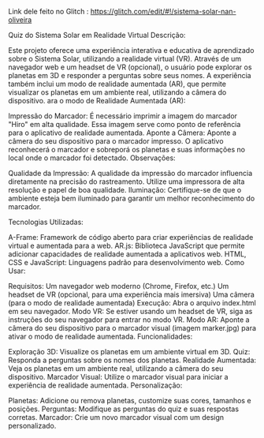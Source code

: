 Link dele feito no Glitch : https://glitch.com/edit/#!/sistema-solar-nan-oliveira

Quiz do Sistema Solar em Realidade Virtual
Descrição:

Este projeto oferece uma experiência interativa e educativa de aprendizado sobre o Sistema Solar, utilizando a realidade virtual (VR). 
Através de um navegador web e um headset de VR (opcional), o usuário pode explorar os planetas em 3D e responder a perguntas sobre seus nomes. 
A experiência também inclui um modo de realidade aumentada (AR), que permite visualizar os planetas em um ambiente real, utilizando a câmera do dispositivo.
ara o modo de Realidade Aumentada (AR):

Impressão do Marcador: É necessário imprimir a imagem do marcador "Hiro" em alta qualidade. Essa imagem serve como ponto de referência para o aplicativo de realidade aumentada.
Aponte a Câmera: Aponte a câmera do seu dispositivo para o marcador impresso. 
O aplicativo reconhecerá o marcador e sobreporá os planetas e suas informações no local onde o marcador foi detectado.
Observações:

Qualidade da Impressão: A qualidade da impressão do marcador influencia diretamente na precisão do rastreamento. Utilize uma impressora de alta resolução e papel de boa qualidade.
Iluminação: Certifique-se de que o ambiente esteja bem iluminado para garantir um melhor reconhecimento do marcador.

Tecnologias Utilizadas:

A-Frame: Framework de código aberto para criar experiências de realidade virtual e aumentada para a web.
AR.js: Biblioteca JavaScript que permite adicionar capacidades de realidade aumentada a aplicativos web.
HTML, CSS e JavaScript: Linguagens padrão para desenvolvimento web.
Como Usar:

Requisitos:
Um navegador web moderno (Chrome, Firefox, etc.)
Um headset de VR (opcional, para uma experiência mais imersiva)
Uma câmera (para o modo de realidade aumentada)
Execução:
Abra o arquivo index.html em seu navegador.
Modo VR: Se estiver usando um headset de VR, siga as instruções do seu navegador para entrar no modo VR.
Modo AR: Aponte a câmera do seu dispositivo para o marcador visual (imagem marker.jpg) para ativar o modo de realidade aumentada.
Funcionalidades:

Exploração 3D: Visualize os planetas em um ambiente virtual em 3D.
Quiz: Responda a perguntas sobre os nomes dos planetas.
Realidade Aumentada: Veja os planetas em um ambiente real, utilizando a câmera do seu dispositivo.
Marcador Visual: Utilize o marcador visual para iniciar a experiência de realidade aumentada.
Personalização:

Planetas: Adicione ou remova planetas, customize suas cores, tamanhos e posições.
Perguntas: Modifique as perguntas do quiz e suas respostas corretas.
Marcador: Crie um novo marcador visual com um design personalizado.




